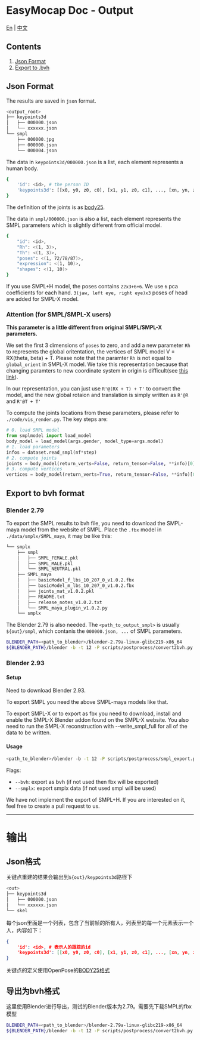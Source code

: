 <!--
 * @Date: 2021-03-07 14:41:22
 * @Author: Qing Shuai
 * @LastEditors: 532stary4
 * @LastEditTime: 2021-10-17 21:42:11
 * @FilePath: /EasyMocap/doc/02_output.md
-->
# EasyMocap Doc - Output
[En](Output) | [中文](#输出)

## Contents
1. [Json Format](#json-format)
2. [Export to .bvh](#export-to-bvh-format)

## Json Format
The results are saved in `json` format.
```bash
<output_root>
├── keypoints3d
│   ├── 000000.json
│   └── xxxxxx.json
└── smpl
    ├── 000000.jpg
    ├── 000000.json
    └── 000004.json
```
The data in `keypoints3d/000000.json` is a list, each element represents a human body.
```bash
{
    'id': <id>, # the person ID
    'keypoints3d': [[x0, y0, z0, c0], [x1, y1, z0, c1], ..., [xn, yn, zn, cn]], # x,y,z is the 3D coordinates, c means the confidence of this joint. If the c=0, it means this joint is invisible.
}
```
The definition of the joints is as [body25](https://github.com/CMU-Perceptual-Computing-Lab/openpose/blob/master/doc/02_output.md#pose-output-format-body_25).

The data in `smpl/000000.json` is also a list, each element represents the SMPL parameters which is slightly different from official model.
```bash
{
    "id": <id>,
    "Rh": <(1, 3)>,
    "Th": <(1, 3)>,
    "poses": <(1, 72/78/87)>,
    "expression": <(1, 10)>,
    "shapes": <(1, 10)>
}
```
If you use SMPL+H model, the poses contains `22x3+6+6`. We use `6` pca coefficients for each hand. `3(jaw, left eye, right eye)x3` poses of head are added for SMPL-X model.

### Attention (for SMPL/SMPL-X users)

**This parameter is a little different from original SMPL/SMPL-X parameters.**

We set the first 3 dimensions of `poses` to zero, and add a new parameter `Rh` to represents the global oritentation, the vertices of SMPL model V = RX(theta, beta) + T.
Please note that the paramter `Rh` is not equal to `global_orient` in SMPL-X model. We take this representation because that changing paramters to new coordinate system in origin is difficult(see [this link](https://www.dropbox.com/scl/fi/zkatuv5shs8d4tlwr8ecc/Change-parameters-to-new-coordinate-system.paper?dl=0&rlkey=lotq1sh6wzkmyttisc05h0in0)).

In our representation, you can just use `R'@(RX + T) + T'` to convert the model, and the new global rotaion and translation is simply written as `R'@R` and `R'@T + T'`

To compute the joints locations from these parameters, please refer to `./code/vis_render.py`. The key steps are:
```python
# 0. load SMPL model
from smplmodel import load_model
body_model = load_model(args.gender, model_type=args.model)
# 1. load parameters
infos = dataset.read_smpl(nf*step)
# 2. compute joints
joints = body_model(return_verts=False, return_tensor=False, **info)[0]
# 3. compute vertices
vertices = body_model(return_verts=True, return_tensor=False, **info)[0]
```

## Export to bvh format
### Blender 2.79
To export the SMPL results to bvh file, you need to download the SMPL-maya model from the website of SMPL. Place the `.fbx` model in `./data/smplx/SMPL_maya`, it may be like this:
```bash
└── smplx
    ├── smpl
    │   ├── SMPL_FEMALE.pkl
    │   ├── SMPL_MALE.pkl
    │   └── SMPL_NEUTRAL.pkl
    ├── SMPL_maya
    │   ├── basicModel_f_lbs_10_207_0_v1.0.2.fbx
    │   ├── basicModel_m_lbs_10_207_0_v1.0.2.fbx
    │   ├── joints_mat_v1.0.2.pkl
    │   ├── README.txt
    │   ├── release_notes_v1.0.2.txt
    │   └── SMPL_maya_plugin_v1.0.2.py
    └── smplx
```
The Blender 2.79 is also needed. The `<path_to_output_smpl>` is usually `${out}/smpl`, which contanis the `000000.json, ...` of SMPL parameters.
```bash
BLENDER_PATH=<path_to_blender>/blender-2.79a-linux-glibc219-x86_64
${BLENDER_PATH}/blender -b -t 12 -P scripts/postprocess/convert2bvh.py -- <path_to_output_smpl> --o <output_path>
```

### Blender 2.93
#### Setup
Need to download Blender 2.93.

To export SMPL you need the above SMPL-maya models like that.

To export SMPL-X or to export as fbx you need to download, install and enable the SMPL-X Blender addon found on the SMPL-X website. You also need to run the SMPL-X reconstruction with --write_smpl_full for all of the data to be written.

#### Usage
```bash
<path_to_blender>/blender -b -t 12 -P scripts/postprocess/smpl_export.py --<path_to_output_smpl> --o <output_path>
```

Flags:
- `--bvh`: export as bvh (if not used then fbx will be exported)
- `--smplx`: export smplx data (if not used smpl will be used)

We have not implement the export of SMPL+H. If you are interested on it, feel free to create a pull request to us.

-----

# 输出
## Json格式
关键点重建的结果会输出到`${out}/keypoints3d`路径下
```bash
<out>
├── keypoints3d
│   ├── 000000.json
│   └── xxxxxx.json
└── skel
```
每个json里面是一个列表，包含了当前帧的所有人，列表里的每一个元素表示一个人，内容如下：
```json
{
    'id': <id>, # 表示人的跟踪的id
    'keypoints3d': [[x0, y0, z0, c0], [x1, y1, z0, c1], ..., [xn, yn, zn, cn]]: # (N, 4)，表示人的关键点坐标，c表示置信度，置信度为0则该关节点不可见
}
```
关键点的定义使用OpenPose的[BODY25格式](https://github.com/CMU-Perceptual-Computing-Lab/openpose/blob/master/doc/02_output.md#pose-output-format-body_25)

## 导出为bvh格式
这里使用Blender进行导出，测试的Blender版本为2.79。需要先下载SMPL的fbx模型
```bash
BLENDER_PATH=<path_to_blender>/blender-2.79a-linux-glibc219-x86_64
${BLENDER_PATH}/blender -b -t 12 -P scripts/postprocess/convert2bvh.py -- <path_to_output_smpl> --o <path_to_bvh>
```
